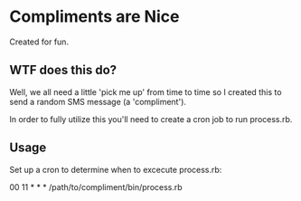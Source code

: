 Compliments are Nice
====================
 
Created for fun.

WTF does this do?
-----------------

Well, we all need a little 'pick me up' from time 
to time so I created this to send a random
SMS message (a 'compliment').

In order to fully utilize this you'll need to 
create a cron job to run process.rb.

Usage
-----

Set up a cron to determine when to excecute process.rb:  

  00 11 * * * /path/to/compliment/bin/process.rb
  
